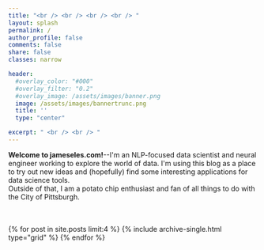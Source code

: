 ```yaml
---
title: "<br /> <br /> <br /> <br /> "
layout: splash
permalink: /
author_profile: false
comments: false
share: false
classes: narrow

header:
  #overlay_color: "#000"
  #overlay_filter: "0.2"
  #overlay_image: /assets/images/banner.png
  image: /assets/images/bannertrunc.png
  title: ''
  type: "center"

excerpt: " <br /> <br /> "
---
```

<a name="about"></a>

**Welcome to jameseles.com!**--I'm an NLP-focused data scientist and neural engineer working to explore the world of data. I'm using this blog as a place to try out new ideas and (hopefully) find some interesting applications for data science tools.
<br />
Outside of that, I am a potato chip enthusiast and fan of all things to do with the City of Pittsburgh.

<br />
<br />


<div class="grid__wrapper">
  {% for post in site.posts limit:4 %}
    {% include archive-single.html type="grid" %}
  {% endfor %}
</div>
